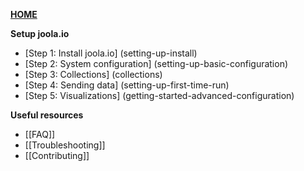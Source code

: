 [**HOME**](Home)

**Setup joola.io**

- [Step 1: Install joola.io] (setting-up-install)
- [Step 2: System configuration] (setting-up-basic-configuration)
- [Step 3: Collections] (collections)
- [Step 4: Sending data] (setting-up-first-time-run)
- [Step 5: Visualizations] (getting-started-advanced-configuration)

**Useful resources**

- [[FAQ]]
- [[Troubleshooting]]  
- [[Contributing]]
